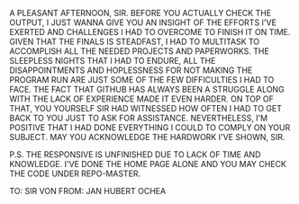 A PLEASANT AFTERNOON, SIR. BEFORE YOU ACTUALLY CHECK THE OUTPUT, I JUST WANNA GIVE YOU AN INSIGHT OF THE EFFORTS I'VE EXERTED AND CHALLENGES I HAD TO OVERCOME TO FINISH IT ON TIME. GIVEN THAT THE FINALS IS STEADFAST, I HAD TO MULTITASK TO ACCOMPLISH ALL THE NEEDED PROJECTS AND PAPERWORKS. THE SLEEPLESS NIGHTS THAT I HAD TO ENDURE, ALL THE DISAPPOINTMENTS AND HOPLESSNESS FOR NOT MAKING THE PROGRAM RUN ARE JUST SOME OF THE FEW DIFFICULTIES I HAD TO FACE. THE FACT THAT GITHUB HAS ALWAYS BEEN A STRUGGLE ALONG WITH THE LACK OF EXPERIENCE MADE IT EVEN HARDER. ON TOP OF THAT, YOU YOURSELF SIR HAD WITNESSED HOW OFTEN I HAD TO GET BACK TO YOU JUST TO ASK FOR ASSISTANCE. NEVERTHELESS, I'M POSITIVE THAT I HAD DONE EVERYTHING I COULD TO COMPLY ON YOUR SUBJECT. MAY YOU ACKNOWLEDGE THE HARDWORK I'VE SHOWN, SIR. 

P.S. THE RESPONSIVE IS UNFINISHED DUE TO LACK OF TIME AND KNOWLEDGE. I'VE DONE THE HOME PAGE ALONE AND YOU MAY CHECK THE CODE UNDER REPO-MASTER. 

TO: SIR VON
FROM: JAN HUBERT OCHEA

